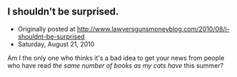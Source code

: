## I shouldn't be surprised.

 * Originally posted at http://www.lawyersgunsmoneyblog.com/2010/08/i-shouldnt-be-surprised
 * Saturday, August 21, 2010

Am I the only one who thinks it's a bad idea to get your news from people who have read _the same number of books as my cats have_ this summer?